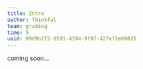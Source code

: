 ```yaml
---
title: Intro
author: Thinkful
team: grading
time: 5
uuid: 90d9b2f2-8591-4394-9f97-42fef2e69025
---
```


coming soon...
